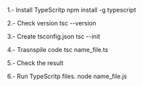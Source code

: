 1.- Install TypeScritp
  npm install -g typescript

2.- Check version
  tsc --version

3.- Create tsconfig.json
  tsc --init

4.- Trasnspile code
  tsc name_file.ts

5.- Check the result

6.- Run TypeScritp files. 
  node name_file.js
